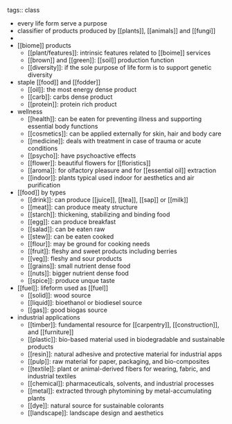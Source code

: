 tags:: class

- every life form serve a purpose
- classifier of products produced by [[plants]], [[animals]] and [[fungi]]
-
- [[biome]] products
	- [[plant/features]]: intrinsic features related to [[boime]] services
	- [[brown]] and [[green]]: [[soil]] production function
	- [[diversity]]: if the sole purpose of life form is to support genetic diversity
- staple [[food]] and [[fodder]]
	- [[oil]]: the most energy dense product
	- [[carb]]: carbs dense product
	- [[protein]]: protein rich product
- wellness
	- [[health]]: can be eaten for preventing illness and supporting essential body functions
	- [[cosmetics]]: can be applied externally for skin, hair and body care
	- [[medicine]]: deals with treatment in case of trauma or acute conditions
	- [[psycho]]: have psychoactive effects
	- [[flower]]: beautiful flowers for [[floristics]]
	- [[aroma]]: for olfactory pleasure and for [[essential oil]] extraction
	- [[indoor]]: plants typical used indoor for aesthetics and air purification
- [[food]] by types
	- [[drink]]: can produce [[juice]], [[tea]], [[sap]] or [[milk]]
	- [[meat]]: can produce meaty structure
	- [[starch]]: thickening, stabilizing and binding food
	- [[egg]]: can produce breakfast
	- [[salad]]: can be eaten raw
	- [[stew]]: can be eaten cooked
	- [[flour]]: may be ground for cooking needs
	- [[fruit]]: fleshy and sweet products including berries
	- [[veg]]: fleshy and sour products
	- [[grains]]: small nutrient dense food
	- [[nuts]]: bigger nutrient dense food
	- [[spice]]: produce unque taste
- [[fuel]]: lifeform used as [[fuel]]
	- [[solid]]: wood source
	- [[liquid]]: bioethanol or biodiesel source
	- [[gas]]: good biogas source
- industrial applications
	- [[timber]]: fundamental resource for [[carpentry]], [[construction]], and [[furniture]]
	- [[plastic]]: bio-based material used in biodegradable and sustainable products
	- [[resin]]: natural adhesive and protective material for industrial apps
	- [[pulp]]: raw material for paper, packaging, and bio-composites
	- [[textile]]: plant or animal-derived fibers for wearing, fabric, and industrial textiles
	- [[chemical]]: pharmaceuticals, solvents, and industrial processes
	- [[metal]]: extracted through phytomining by metal-accumulating plants
	- [[dye]]: natural source for sustainable colorants
	- [[landscape]]: landscape design and aesthetics